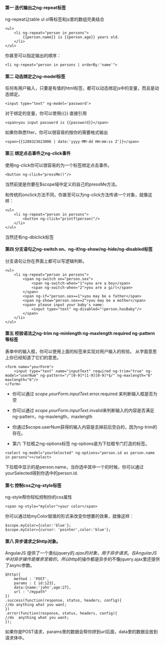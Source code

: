 #### 第一 迭代输出之ng-repeat标签
ng-repeat让table ul ol等标签和js里的数组完美结合

```
<ul>
    <li ng-repeat="person in persons">
        {{person.name}} is {{person.age}} years old.
    </li>
</ul>
```

你甚至可以指定输出的顺序：
```
<li ng-repeat="person in persons | orderBy:'name'">
```

#### 第二 动态绑定之ng-model标签
任何有用户输入，只要是有值的html标签，都可以动态绑定js中的变量，而且是动态绑定。


```
<input type="text" ng-model='password'>
```

对于绑定的变量，你可以使用{{}} 直接引用

```
<span>you input password is {{password}}</span>
```

如果你熟悉fiter，你可以很容易的按你的需要格式输出

```
<span>{{1288323623006 | date:'yyyy-MM-dd HH:mm:ss Z'}}</span>
```
#### 第三 绑定点击事件之ng-click事件
使用ng-click你可以很容易的为一个标签绑定点击事件。

```
<button ng-click="pressMe()"/>
```

当然前提是你要在$scope域中定义的自己的pressMe方法。

和传统的onclick方法不同，你甚至可以为ng-click方法传递一个对象，就像这样：

```
<ul>
    <li ng-repeat="person in persons">
        <button ng-click="printf(person)"/>
    </li>
</ul>
```

当然还有ng-dblclick标签

#### 第四 分支语句之ng-switch on、ng-if/ng-show/ng-hide/ng-disabled标签
分支语句让你在界面上都可以写逻辑判断。

```
<ul>
    <li ng-repeat="person in persons">
        <span ng-switch on="person.sex">
            <span ng-switch-when="1">you are a boy</span>
            <span ng-switch-when="2">you are a girl</span>
        </span>
        <span ng-if="person.sex==1">you may be a father</span>
        <span ng-show="person.sex==2">you may be a mother</span>
        <span> please input your baby's name:
            <input type="text" ng-disabled="!person.hasBaby"/>
        </span>
    </li>
</ul>
```

#### 第五 校验语法之ng-trim ng-minlength ng-maxlength required ng-pattern 等标签
表单中的输入框，你可以使用上面的标签来实现对用户输入的校验。
从字面意思上你已经知道了它们的意思。

```
<form name="yourForm">
    <input type="text" name="inputText" required ng-trim="true" ng-model="userNum" ng-pattern="/^[0-9]*[1-9][0-9]*$/" ng-maxlength="6" maxlength="6"/>
</form>
```

- 你可以通过 $scope.yourForm.inputText.$error.required 来判断输入框是否为空
- 你可以通过 $scope.yourForm.inputText.$invalid来判断输入的内容是否满足ng-pattern，ng-maxlength，maxlength
- 你通过$scope.userNum获得的输入内容是去掉前后空白的，因为ng-trim的存在。

- 第六 下拉框之ng-options标签
ng-options是为下拉框专门打造的标签。

```
<select ng-model="yourSelected" ng-options="person.id as person.name in persons"></select>
```

下拉框中显示的是person.name，当你选中其中一个的时候，你可以通过yourSelected得到你选中的person.id.

#### 第七  控制css之ng-style标签
ng-style帮你轻松控制你的css属性

```
<span ng-style="myColor">your color</span>
```

你可以通过给myColor赋值的形式来改变你想要的效果，就像这样：

```
$scope.myColor={color:'blue'};
$scope.myColor={cursor: 'pointer',color:'blue'};
```

#### 第八  异步请求之$http对象。
AngularJS 提供了一个类似jquery的$.ajax的对象，用于异步请求。
在AngularJS中对异步操作是推崇至极的，所以$http的操作都是异步的不像jquery.ajax里还提供了async参数。

```
$http({
    method : 'POST',
    params : { id:123}, 
    data:{name:'john',age:27}, 
    url : "/mypath"
})
.success(function(response, status, headers, config){
//do anything what you want;
})
.error(function(response, status, headers, config){
//do  anything what you want;
});
```

如果你是POST请求，params里的数据会帮你拼到url后面，data里的数据会放到请求体中。
